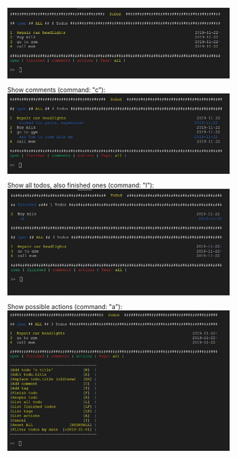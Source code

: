 ![alt text](screenshot0.jpg)

Show comments (command: "c"):
![alt text](screenshot1.jpg)

Show all todos, also finished ones (command: "l"):
![alt text](screenshot2.jpg)

Show possible actions (command: "a"):
![alt text](screenshot3.jpg)

